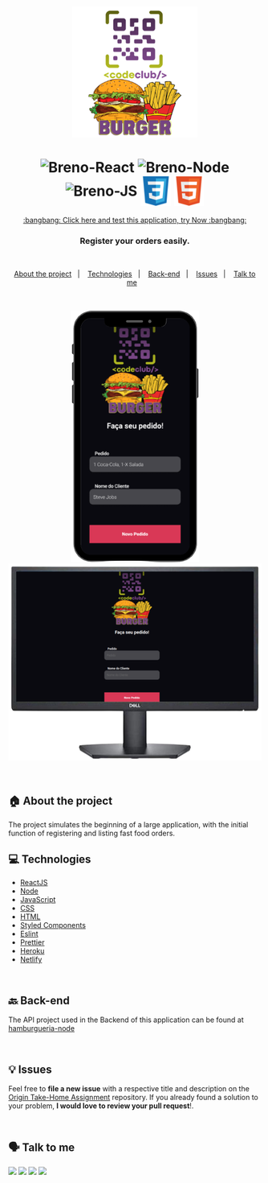 <h1 align="center">
  <a href="https://hamburgueria-react.netlify.app/">
    <img src="https://raw.githubusercontent.com/breno-felix/hamburgueria-react/eb3a3ac3264c9677f904b8230af8f672d6cc8e07/src/assets/burger.svg" alt="Origin" width="250px">
  </a>
  
  <div style="display: inline_block"><br>

   <img align="center" alt="Breno-React" height="60" width="60" src="https://cdn.jsdelivr.net/gh/devicons/devicon/icons/react/react-original-wordmark.svg" /> 
  <img align="center" alt="Breno-Node" height="60" width="60" src="https://cdn.jsdelivr.net/gh/devicons/devicon/icons/nodejs/nodejs-original-wordmark.svg" />   
  <img align="center" alt="Breno-JS" height="60" width="60" src="https://cdn.jsdelivr.net/gh/devicons/devicon/icons/javascript/javascript-original.svg" /> 
  <img align="center" alt="Breno-CSS" height="60" width="60" src="https://raw.githubusercontent.com/devicons/devicon/master/icons/css3/css3-original.svg">
  <img align="center" alt="Breno-HTML" height="60" width="60" src="https://raw.githubusercontent.com/devicons/devicon/master/icons/html5/html5-original.svg">
          
  </div>
</h1>

<div align="center">
   <a href="https://hamburgueria-react.netlify.app/">:bangbang: Click here and test this application, try Now :bangbang:</a>
</div>

<h3 align="center">
  Register your orders easily.
</h3>

<br>

<p align="center">
  <a href="#house-about-the-project">About the project</a>&nbsp;&nbsp;&nbsp;|&nbsp;&nbsp;&nbsp;
  <a href="#computer-technologies">Technologies</a>&nbsp;&nbsp;&nbsp;|&nbsp;&nbsp;&nbsp;
  <a href="#back-back-end">Back-end</a>&nbsp;&nbsp;&nbsp;|&nbsp;&nbsp;&nbsp;
  <a href="#bulb-issues">Issues</a>&nbsp;&nbsp;&nbsp;|&nbsp;&nbsp;&nbsp;
  <a href="#speaking_head-talk-to-me">Talk to me</a>&nbsp;&nbsp;&nbsp;
</p>

<br>

<div style="display: inline_block" align="center"><br>
  <img alt="Phone-view" src="https://github.com/breno-felix/hamburgueria-react/blob/master/src/assets/iphoneView.png?raw=true">
  <img alt="Computer-view" src="https://github.com/breno-felix/hamburgueria-react/blob/master/src/assets/pcView.png?raw=true">
</div>
<br><br>


## :house: About the project

The project simulates the beginning of a large application, with the initial function of registering and listing fast food orders.
<br>

## :computer: Technologies

- [ReactJS](https://reactjs.org/)
- [Node](https://nodejs.org/dist/latest-v16.x/docs/api/)
- [JavaScript](https://developer.mozilla.org/pt-BR/docs/Web/JavaScript)
- [CSS](https://developer.mozilla.org/pt-BR/docs/Web/CSS)
- [HTML](https://developer.mozilla.org/pt-BR/docs/Web/HTML)
- [Styled Components](https://styled-components.com/)
- [Eslint](https://eslint.org/)
- [Prettier](https://prettier.io/)
- [Heroku](https://dashboard.heroku.com/)
- [Netlify](https://www.netlify.com/)

<br>

## :back: Back-end

The API project used in the Backend of this application can be found at <a href="https://github.com/breno-felix/hamburgueria-node">hamburgueria-node</a>

<br>

## :bulb: Issues

Feel free to **file a new issue** with a respective title and description on the [Origin Take-Home Assignment](https://github.com/breno-felix/hamburgueria-react/issues) repository. If you already found a solution to your problem, **I would love to review your pull request**!.

<br>

## :speaking_head: Talk to me

<div>
  <a href="https://api.whatsapp.com/send?phone=5585985113119&text= "><img src="https://img.shields.io/badge/WhatsApp-25D366?style=for-the-badge&logo=whatsapp&logoColor=white"></a>
  <a href="https://github.com/breno-felix"><img src="https://img.shields.io/badge/GitHub-100000?style=for-the-badge&logo=github&logoColor=white"></a>
  <a href="https://www.linkedin.com/in/breno-felix-lessa"><img src="https://img.shields.io/badge/-LinkedIn-%230077B5?style=for-the-badge&logo=linkedin&logoColor=white" target="_blank"></a>
  <a href = "mailto:brenodev.felix@gmail.com"><img src="https://img.shields.io/badge/-Gmail-%23333?style=for-the-badge&logo=gmail&logoColor=white" target="_blank"></a> 
</div>
